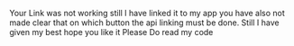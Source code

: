 Your Link was not working still I have linked it to my app you have also not made clear that on which button the api linking must be done.
Still I have given my best hope you like it
Please Do read my code
